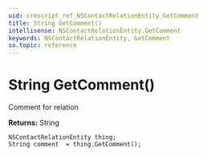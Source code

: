 ```yaml
---
uid: crmscript_ref_NSContactRelationEntity_GetComment
title: String GetComment()
intellisense: NSContactRelationEntity.GetComment
keywords: NSContactRelationEntity, GetComment
so.topic: reference
---
```


# String GetComment()

Comment for relation

**Returns:** String

```crmscript
NSContactRelationEntity thing;
String comment  = thing.GetComment();
```

